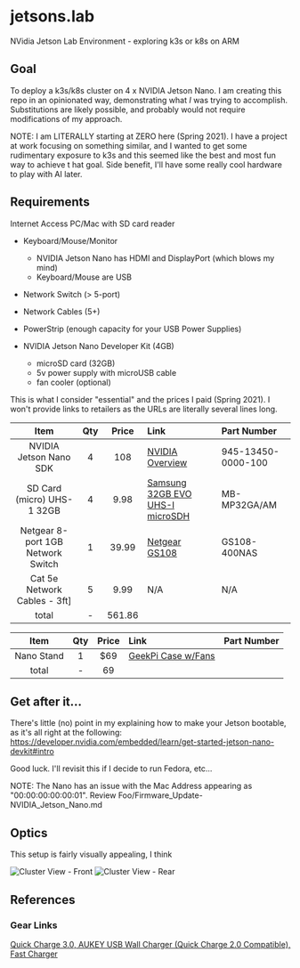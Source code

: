 # jetsons.lab
NVidia Jetson Lab Environment - exploring k3s or k8s on ARM

## Goal
To deploy a k3s/k8s cluster on 4 x NVIDIA Jetson Nano.
I am creating this repo in an opinionated way, demonstrating what *I* was trying to accomplish.  Substitutions are
 likely possible, and probably would not require modifications of my approach.

NOTE:  I am LITERALLY starting at ZERO here (Spring 2021).  I have a project at work focusing on something similar, and I wanted to get some rudimentary exposure to k3s and this seemed like the best and most fun way to achieve t
hat goal.  Side benefit, I'll have some really cool hardware to play with AI later.


## Requirements
Internet Access
PC/Mac with SD card reader

* Keyboard/Mouse/Monitor
  * NVIDIA Jetson Nano has HDMI and DisplayPort (which blows my mind)
  * Keyboard/Mouse are USB  
* Network Switch (> 5-port)  
* Network Cables (5+)  
* PowerStrip (enough capacity for your USB Power Supplies)  

* NVIDIA Jetson Nano Developer Kit (4GB)
  * microSD card (32GB)
  * 5v power supply with microUSB cable
  * fan cooler (optional)

This is what I consider "essential" and the prices I paid (Spring 2021).  I won't provide links to retailers as the URLs are literally several lines long.

| Item                              | Qty | Price  | Link | Part Number |
|:---------------------------------:|:---:|:------:|:-----|:------|
| NVIDIA Jetson Nano SDK            | 4   | 108    | [NVIDIA Overview](https://developer.nvidia.com/embedded/learn/get-started-jetson-nano-devkit) | 945-13450-0000-100 |
| SD Card (micro) UHS-1 32GB        | 4   | 9.98   | [Samsung 32GB EVO UHS-I microSDH](https://www.bhphotovideo.com/c/product/1334896-REG/samsung_mb_mp32ga_am_evo_32gb_micro_sd.html/) | MB-MP32GA/AM |
| Netgear 8-port 1GB Network Switch | 1   | 39.99  | [Netgear GS108](https://www.netgear.com/business/wired/switches/unmanaged/gs108/) | GS108-400NAS |
| Cat 5e Network Cables - 3ft]      | 5   | 9.99   | N/A           | N/A  |
|                          total    | -   | 561.86 |               |      |

| Item                              | Qty | Price  | Link | Part Number |
|:---------------------------------:|:---:|:------:|:-----|:------|
| Nano Stand                        |  1  | $69    | [GeekPi Case w/Fans](https://www.amazon.com/gp/product/B085XSPV7G/ref=ppx_yo_dt_b_asin_title_o01_s00?ie=UTF8&psc=1) | |
|                           total   | -   | 69     | | |

## Get after it...
There's little (no) point in my explaining how to make your Jetson bootable, as it's all right at the following:  
https://developer.nvidia.com/embedded/learn/get-started-jetson-nano-devkit#intro

Good luck.  I'll revisit this if I decide to run Fedora, etc...  

NOTE:  The Nano has an issue with the Mac Address appearing as "00:00:00:00:00:01".
Review Foo/Firmware_Update-NVIDIA_Jetson_Nano.md

## Optics
This setup is fairly visually appealing, I think  

![Cluster View - Front](images/da_cluster_front.png)
![Cluster View - Rear](images/da_cluster_rear.png)

## References

### Gear Links
[Quick Charge 3.0, AUKEY USB Wall Charger (Quick Charge 2.0 Compatible), Fast Charger ](https://www.amazon.com/gp/product/B01BBZJ31Y/ref=ppx_yo_dt_b_search_asin_title?ie=UTF8&psc=1)
